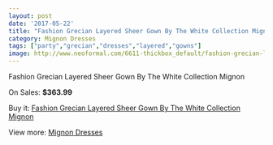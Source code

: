```yaml
---
layout: post
date: '2017-05-22'
title: "Fashion Grecian Layered Sheer Gown By The White Collection Mignon"
category: Mignon Dresses
tags: ["party","grecian","dresses","layered","gowns"]
image: http://www.neoformal.com/6611-thickbox_default/fashion-grecian-layered-sheer-gown-by-the-white-collection-mignon.jpg
---
```

Fashion Grecian Layered Sheer Gown By The White Collection Mignon

On Sales: **$363.99**
<a href="https://www.neoformal.com/en/mignon-dresses/2396-fashion-grecian-layered-sheer-gown-by-the-white-collection-mignon.html"><amp-img layout="responsive" width="600" height="600" src="//www.neoformal.com/6611-thickbox_default/fashion-grecian-layered-sheer-gown-by-the-white-collection-mignon.jpg" alt="Fashion Grecian Layered Sheer Gown By The White Collection Mignon 0" /></a>
<a href="https://www.neoformal.com/en/mignon-dresses/2396-fashion-grecian-layered-sheer-gown-by-the-white-collection-mignon.html"><amp-img layout="responsive" width="600" height="600" src="//www.neoformal.com/6613-thickbox_default/fashion-grecian-layered-sheer-gown-by-the-white-collection-mignon.jpg" alt="Fashion Grecian Layered Sheer Gown By The White Collection Mignon 1" /></a>
<a href="https://www.neoformal.com/en/mignon-dresses/2396-fashion-grecian-layered-sheer-gown-by-the-white-collection-mignon.html"><amp-img layout="responsive" width="600" height="600" src="//www.neoformal.com/6612-thickbox_default/fashion-grecian-layered-sheer-gown-by-the-white-collection-mignon.jpg" alt="Fashion Grecian Layered Sheer Gown By The White Collection Mignon 2" /></a>

Buy it: [Fashion Grecian Layered Sheer Gown By The White Collection Mignon](https://www.neoformal.com/en/mignon-dresses/2396-fashion-grecian-layered-sheer-gown-by-the-white-collection-mignon.html "Fashion Grecian Layered Sheer Gown By The White Collection Mignon")

View more: [Mignon Dresses](https://www.neoformal.com/en/21-mignon-dresses "Mignon Dresses")